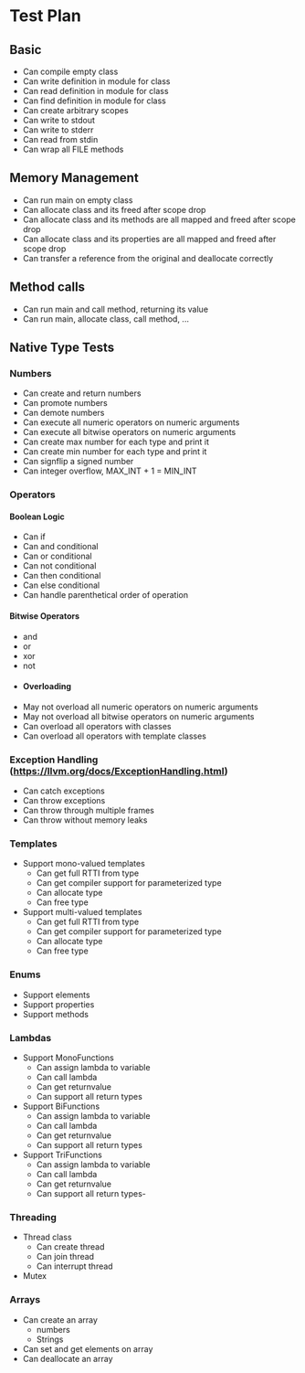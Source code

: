 # Test Plan
## Basic 
- Can compile empty class
- Can write definition in module for class
- Can read definition in module for class
- Can find definition in module for class
- Can create arbitrary scopes
- Can write to stdout
- Can write to stderr
- Can read from stdin
- Can wrap all FILE methods
## Memory Management
- Can run main on empty class
- Can allocate class and its freed after scope drop
- Can allocate class and its methods are all mapped and freed after scope drop
- Can allocate class and its properties are all mapped and freed after scope drop
- Can transfer a reference from the original and deallocate correctly
## Method calls
- Can run main and call method, returning its value
- Can run main, allocate class, call method, ...
## Native Type Tests
### Numbers
- Can create and return numbers 
- Can promote numbers 
- Can demote numbers
- Can execute all numeric operators on numeric arguments
- Can execute all bitwise operators on numeric arguments
- Can create max number for each type and print it
- Can create min number for each type and print it
- Can signflip a signed number
- Can integer overflow, MAX_INT + 1 = MIN_INT
### Operators
#### Boolean Logic
- Can if
- Can and conditional
- Can or conditional
- Can not conditional
- Can then conditional
- Can else conditional
- Can handle parenthetical order of operation
#### Bitwise Operators
- and
- or
- xor
- not
- #### Overloading
- May not overload all numeric operators on numeric arguments
- May not overload all bitwise operators on numeric arguments
- Can overload all operators with classes
- Can overload all operators with template classes
### Exception Handling (https://llvm.org/docs/ExceptionHandling.html)
- Can catch exceptions
- Can throw exceptions
- Can throw through multiple frames
- Can throw without memory leaks
### Templates
- Support mono-valued templates
  - Can get full RTTI from type
  - Can get compiler support for parameterized type
  - Can allocate type
  - Can free type
- Support multi-valued templates
  - Can get full RTTI from type
  - Can get compiler support for parameterized type
  - Can allocate type
  - Can free type
### Enums
- Support elements
- Support properties
- Support methods
### Lambdas
- Support MonoFunctions
  - Can assign lambda to variable
  - Can call lambda
  - Can get returnvalue
  - Can support all return types 
- Support BiFunctions
  - Can assign lambda to variable
  - Can call lambda
  - Can get returnvalue
  - Can support all return types
- Support TriFunctions
  - Can assign lambda to variable
  - Can call lambda
  - Can get returnvalue
  - Can support all return types- 
### Threading
- Thread class
  - Can create thread
  - Can join thread
  - Can interrupt thread 
- Mutex
### Arrays
- Can create an array
  - numbers
  - Strings
- Can set and get elements on array
- Can deallocate an array